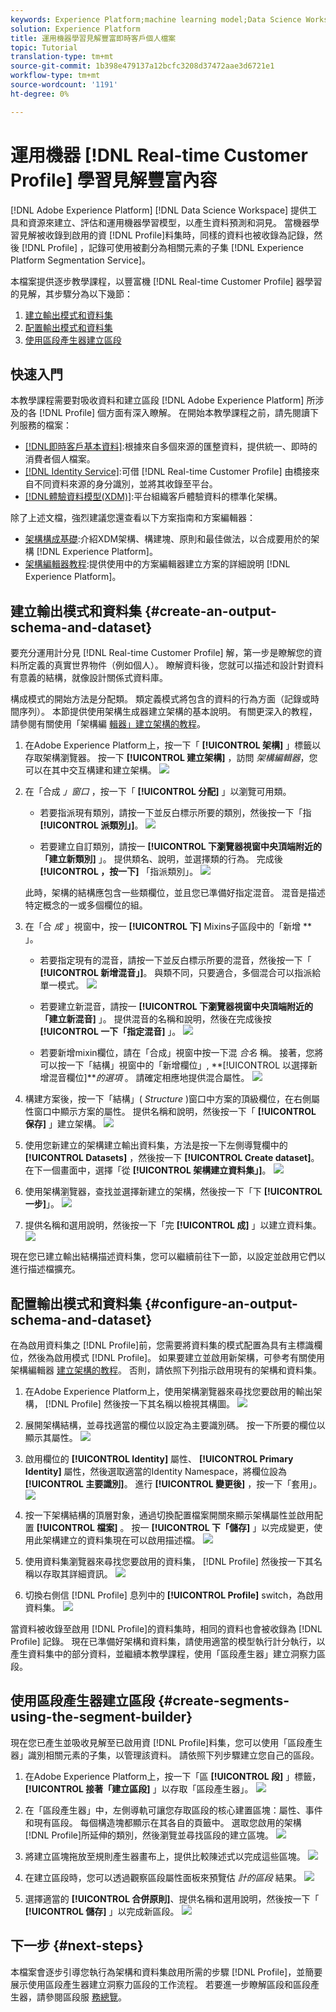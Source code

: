 ```yaml
---
keywords: Experience Platform;machine learning model;Data Science Workspace;Real-time Customer Profile;popular topics
solution: Experience Platform
title: 運用機器學習見解豐富即時客戶個人檔案
topic: Tutorial
translation-type: tm+mt
source-git-commit: 1b398e479137a12bcfc3208d37472aae3d6721e1
workflow-type: tm+mt
source-wordcount: '1191'
ht-degree: 0%

---
```



# 運用機器 [!DNL Real-time Customer Profile] 學習見解豐富內容

[!DNL Adobe Experience Platform] [!DNL Data Science Workspace] 提供工具和資源來建立、評估和運用機器學習模型，以產生資料預測和洞見。 當機器學習見解被收錄到啟用的資 [!DNL Profile]料集時，同樣的資料也被收錄為記錄，然後 [!DNL Profile] ，記錄可使用被劃分為相關元素的子集 [!DNL Experience Platform Segmentation Service]。

本檔案提供逐步教學課程，以豐富機 [!DNL Real-time Customer Profile] 器學習的見解，其步驟分為以下幾節：

1. [建立輸出模式和資料集](#create-an-output-schema-and-dataset)
2. [配置輸出模式和資料集](#configure-an-output-schema-and-dataset)
3. [使用區段產生器建立區段](#create-segments-using-the-segment-builder)

## 快速入門

本教學課程需要對吸收資料和建立區段 [!DNL Adobe Experience Platform] 所涉及的各 [!DNL Profile] 個方面有深入瞭解。 在開始本教學課程之前，請先閱讀下列服務的檔案：

* [[!DNL即時客戶基本資料]](../../rtcdp/overview.md):根據來自多個來源的匯整資料，提供統一、即時的消費者個人檔案。
* [[!DNL Identity Service]](../../identity-service/home.md):可借 [!DNL Real-time Customer Profile] 由橋接來自不同資料來源的身分識別，並將其收錄至平台。
* [[!DNL體驗資料模型(XDM)]](../../xdm/home.md):平台組織客戶體驗資料的標準化架構。

除了上述文檔，強烈建議您還查看以下方案指南和方案編輯器：

* [架構構成基礎](../../xdm/schema/composition.md):介紹XDM架構、構建塊、原則和最佳做法，以合成要用於的架構 [!DNL Experience Platform]。
* [架構編輯器教程](../../xdm/tutorials/create-schema-ui.md):提供使用中的方案編輯器建立方案的詳細說明 [!DNL Experience Platform]。

## 建立輸出模式和資料集 {#create-an-output-schema-and-dataset}

要充分運用計分見 [!DNL Real-time Customer Profile] 解，第一步是瞭解您的資料所定義的真實世界物件（例如個人）。 瞭解資料後，您就可以描述和設計對資料有意義的結構，就像設計關係式資料庫。

構成模式的開始方法是分配類。 類定義模式將包含的資料的行為方面（記錄或時間序列）。 本節提供使用架構生成器建立架構的基本說明。 有關更深入的教程，請參閱有關使用「架構編 [輯器」建立架構的教程](../../xdm/tutorials/create-schema-ui.md)。

1. 在Adobe Experience Platform上，按一下「 **[!UICONTROL 架構]** 」標籤以存取架構瀏覽器。 按一下 **[!UICONTROL 建立架構]** ，訪問 *架構編輯器*，您可以在其中交互構建和建立架構。
   ![](../images/models-recipes/enrich-rtcdp/schema_browser.png)

2. 在「合成 *」窗口* ，按一下「 **[!UICONTROL 分配]** 」以瀏覽可用類。
   * 若要指派現有類別，請按一下並反白標示所要的類別，然後按一下「指 **[!UICONTROL 派類別」]**。
      ![](../images/models-recipes/enrich-rtcdp/existing_class.png)

   * 若要建立自訂類別，請按一 **[!UICONTROL 下瀏覽器視窗中央頂端附近的「建立新類別]** 」。 提供類名、說明，並選擇類的行為。 完成後 **[!UICONTROL ，按一下]** 「指派類別」。
      ![](../images/models-recipes/enrich-rtcdp/create_new_class.png)

   此時，架構的結構應包含一些類欄位，並且您已準備好指定混音。 混音是描述特定概念的一或多個欄位的組。

3. 在「合 *成* 」視窗中，按一 **[!UICONTROL 下]** Mixins子區段中的「新增 ** 」。
   * 若要指定現有的混音，請按一下並反白標示所要的混音，然後按一下「 **[!UICONTROL 新增混音」]**。 與類不同，只要適合，多個混合可以指派給單一模式。
      ![](../images/models-recipes/enrich-rtcdp/existing_mixin.png)

   * 若要建立新混音，請按一 **[!UICONTROL 下瀏覽器視窗中央頂端附近的「建立新混音]** 」。 提供混音的名稱和說明，然後在完成後按 **[!UICONTROL 一下「指定混音]** 」。
      ![](../images/models-recipes/enrich-rtcdp/create_new_mixin.png)

   * 若要新增mixin欄位，請在「合成」視窗中按一下混 *合名* 稱。 接著，您將可以按一下「結構」視窗中的「新增欄位」, **[!UICONTROL 以選擇新增混音欄位]***的選項* 。 請確定相應地提供混合屬性。
      ![](../images/models-recipes/enrich-rtcdp/mixin_properties.png)

4. 構建方案後，按一下「結構」( *Structure* )窗口中方案的頂級欄位，在右側屬性窗口中顯示方案的屬性。 提供名稱和說明，然後按一下「 **[!UICONTROL 保存]** 」建立架構。
   ![](../images/models-recipes/enrich-rtcdp/save_schema.png)

5. 使用您新建立的架構建立輸出資料集，方法是按一下左側導覽欄中的 **[!UICONTROL Datasets]** ，然後按一下 **[!UICONTROL Create dataset]**。 在下一個畫面中，選擇「從 **[!UICONTROL 架構建立資料集」]**。
   ![](../images/models-recipes/enrich-rtcdp/dataset_overview.png)

6. 使用架構瀏覽器，查找並選擇新建立的架構，然後按一下「下 **[!UICONTROL 一步]**」。
   ![](../images/models-recipes/enrich-rtcdp/choose_schema.png)

7. 提供名稱和選用說明，然後按一下「完 **[!UICONTROL 成]** 」以建立資料集。
   ![](../images/models-recipes/enrich-rtcdp/configure_dataset.png)

現在您已建立輸出結構描述資料集，您可以繼續前往下一節，以設定並啟用它們以進行描述檔擴充。

## 配置輸出模式和資料集 {#configure-an-output-schema-and-dataset}

在為啟用資料集之 [!DNL Profile]前，您需要將資料集的模式配置為具有主標識欄位，然後為啟用模式 [!DNL Profile]。 如果要建立並啟用新架構，可參考有關使用架構編輯器 [建立架構的教程](../../xdm/tutorials/create-schema-ui.md)。 否則，請依照下列指示啟用現有的架構和資料集。

1. 在Adobe Experience Platform上，使用架構瀏覽器來尋找您要啟用的輸出架構， [!DNL Profile] 然後按一下其名稱以檢視其構圖。
   ![](../images/models-recipes/enrich-rtcdp/schemas.png)

2. 展開架構結構，並尋找適當的欄位以設定為主要識別碼。 按一下所要的欄位以顯示其屬性。
   ![](../images/models-recipes/enrich-rtcdp/schema_structure.png)

3. 啟用欄位的 **[!UICONTROL Identity]** 屬性、 **[!UICONTROL Primary Identity]** 屬性，然後選取適當的Identity Namespace，將欄位設為 **[!UICONTROL 主要識別]**。 進行 **[!UICONTROL 變更後]** ，按一下「套用」。
   ![](../images/models-recipes/enrich-rtcdp/set_identity.png)

4. 按一下架構結構的頂層對象，通過切換配置檔案開關來顯示架構屬性並啟用配置 **[!UICONTROL 檔案]** 。 按一 **[!UICONTROL 下「儲存]** 」以完成變更，使用此架構建立的資料集現在可以啟用描述檔。
   ![](../images/models-recipes/enrich-rtcdp/enable_schema.png)

5. 使用資料集瀏覽器來尋找您要啟用的資料集， [!DNL Profile] 然後按一下其名稱以存取其詳細資訊。
   ![](../images/models-recipes/enrich-rtcdp/datasets.png)

6. 切換右側信 [!DNL Profile] 息列中的 **[!UICONTROL Profile]** switch，為啟用資料集。
   ![](../images/models-recipes/enrich-rtcdp/enable_dataset.png)

當資料被收錄至啟用 [!DNL Profile]的資料集時，相同的資料也會被收錄為 [!DNL Profile] 記錄。 現在已準備好架構和資料集，請使用適當的模型執行計分執行，以產生資料集中的部分資料，並繼續本教學課程，使用「區段產生器」建立洞察力區段。

## 使用區段產生器建立區段 {#create-segments-using-the-segment-builder}

現在您已產生並吸收見解至已啟用資 [!DNL Profile]料集，您可以使用「區段產生器」識別相關元素的子集，以管理該資料。 請依照下列步驟建立您自己的區段。

1. 在Adobe Experience Platform上，按一下「區 **[!UICONTROL 段]** 」標籤， **[!UICONTROL 接著「建立區段]** 」以存取「區段產生器」。
   ![](../images/models-recipes/enrich-rtcdp/segments_overview.png)

2. 在「區段產生器」中，左側導軌可讓您存取區段的核心建置區塊：屬性、事件和現有區段。 每個構造塊都顯示在其各自的頁籤中。 選取您啟用的架構 [!DNL Profile]所延伸的類別，然後瀏覽並尋找區段的建立區塊。
   ![](../images/models-recipes/enrich-rtcdp/segment_builder.png)

3. 將建立區塊拖放至規則產生器畫布上，提供比較陳述式以完成這些區塊。
   ![](../images/models-recipes/enrich-rtcdp/drag_fill.gif)

4. 在建立區段時，您可以透過觀察區段屬性面板來預覽估 *計的區段* 結果。
   ![](../images/models-recipes/enrich-rtcdp/preview_segment.gif)

5. 選擇適當的 **[!UICONTROL 合併原則]**、提供名稱和選用說明，然後按一下「 **[!UICONTROL 儲存]** 」以完成新區段。
   ![](../images/models-recipes/enrich-rtcdp/save_segment.png)


## 下一步 {#next-steps}

本檔案會逐步引導您執行為架構和資料集啟用所需的步驟 [!DNL Profile]，並簡要展示使用區段產生器建立洞察力區段的工作流程。 若要進一步瞭解區段和區段產生器，請參閱區段服 [務總覽](../../segmentation/home.md)。